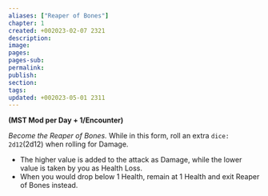 ```yaml
---
aliases: ["Reaper of Bones"]
chapter: 1
created: +002023-02-07 2321
description: 
image: 
pages: 
pages-sub: 
permalink: 
publish: 
section: 
tags: 
updated: +002023-05-01 2311
---
```


**(MST Mod per Day + 1/Encounter)**

*Become the Reaper of Bones.*
While in this form, roll an extra `dice: 2d12`(2d12) when rolling for Damage.
- The higher value is added to the attack as Damage, while the lower value is taken by you as Health Loss.
- When you would drop below 1 Health, remain at 1 Health and exit Reaper of Bones instead.
